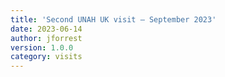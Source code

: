 ```yaml
---
title: 'Second UNAH UK visit – September 2023'
date: 2023-06-14
author: jforrest
version: 1.0.0
category: visits
---
```


